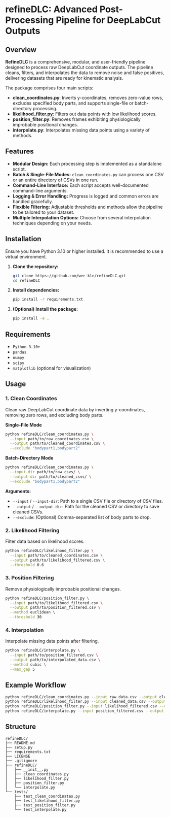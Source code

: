 # refineDLC: Advanced Post-Processing Pipeline for DeepLabCut Outputs

## Overview
**RefineDLC** is a comprehensive, modular, and user-friendly pipeline designed to process raw DeepLabCut coordinate outputs. The pipeline cleans, filters, and interpolates the data to remove noise and false positives, delivering datasets that are ready for kinematic analysis.

The package comprises four main scripts:
- **clean_coordinates.py**: Inverts y-coordinates, removes zero-value rows, excludes specified body parts, and supports single-file or batch-directory processing.
- **likelihood_filter.py**: Filters out data points with low likelihood scores.
- **position_filter.py**: Removes frames exhibiting physiologically improbable positional changes.
- **interpolate.py**: Interpolates missing data points using a variety of methods.

## Features
- **Modular Design:** Each processing step is implemented as a standalone script.
- **Batch & Single-File Modes:** `clean_coordinates.py` can process one CSV or an entire directory of CSVs in one run.
- **Command-Line Interface:** Each script accepts well-documented command-line arguments.
- **Logging & Error Handling:** Progress is logged and common errors are handled gracefully.
- **Flexible Filtering:** Adjustable thresholds and methods allow the pipeline to be tailored to your dataset.
- **Multiple Interpolation Options:** Choose from several interpolation techniques depending on your needs.

## Installation
Ensure you have Python 3.10 or higher installed. It is recommended to use a virtual environment.

1. **Clone the repository:**
   ```bash
   git clone https://github.com/wer-kle/refineDLC.git
   cd refineDLC
   ```
2. **Install dependencies:**
   ```bash
   pip install -r requirements.txt
   ```
3. **(Optional) Install the package:**
   ```bash
   pip install -e .
   ```

## Requirements
- `Python 3.10+`
- `pandas`
- `numpy`
- `scipy`
- `matplotlib` (optional for visualization)

## Usage

### 1. Clean Coordinates

Clean raw DeepLabCut coordinate data by inverting y-coordinates, removing zero rows, and excluding body parts.

**Single-File Mode**
```bash
python refineDLC/clean_coordinates.py \
  --input path/to/raw_coordinates.csv \
  --output path/to/cleaned_coordinates.csv \
  --exclude "bodypart1,bodypart2"
```

**Batch-Directory Mode**
```bash
python refineDLC/clean_coordinates.py \
  --input-dir path/to/raw_csvs/ \
  --output-dir path/to/cleaned_csvs/ \
  --exclude "bodypart1,bodypart2"
```

**Arguments:**
- `--input` / `--input-dir`: Path to a single CSV file or directory of CSV files.
- `--output` / `--output-dir`: Path for the cleaned CSV or directory to save cleaned CSVs.
- `--exclude`: (Optional) Comma-separated list of body parts to drop.

### 2. Likelihood Filtering

Filter data based on likelihood scores.

```bash
python refineDLC/likelihood_filter.py \
  --input path/to/cleaned_coordinates.csv \
  --output path/to/likelihood_filtered.csv \
  --threshold 0.6
```

### 3. Position Filtering

Remove physiologically improbable positional changes.

```bash
python refineDLC/position_filter.py \
  --input path/to/likelihood_filtered.csv \
  --output path/to/position_filtered.csv \
  --method euclidean \
  --threshold 30
```

### 4. Interpolation

Interpolate missing data points after filtering.

```bash
python refineDLC/interpolate.py \
  --input path/to/position_filtered.csv \
  --output path/to/interpolated_data.csv \
  --method cubic \
  --max_gap 5
```

## Example Workflow

```bash
python refineDLC/clean_coordinates.py --input raw_data.csv --output cleaned_data.csv --exclude "bodypart1,bodypart2"
python refineDLC/likelihood_filter.py --input cleaned_data.csv --output likelihood_filtered.csv --threshold 0.6
python refineDLC/position_filter.py --input likelihood_filtered.csv --output position_filtered.csv --method euclidean --threshold 30
python refineDLC/interpolate.py --input position_filtered.csv --output final_data.csv --method cubic --max_gap 5
```

## Structure

```text
refineDLC/
├── README.md
├── setup.py
├── requirements.txt
├── LICENSE
├── .gitignore
├── refineDLC/
│   ├── __init__.py
│   ├── clean_coordinates.py
│   ├── likelihood_filter.py
│   ├── position_filter.py
│   └── interpolate.py
└── tests/
    ├── test_clean_coordinates.py
    ├── test_likelihood_filter.py
    ├── test_position_filter.py
    └── test_interpolate.py
```

